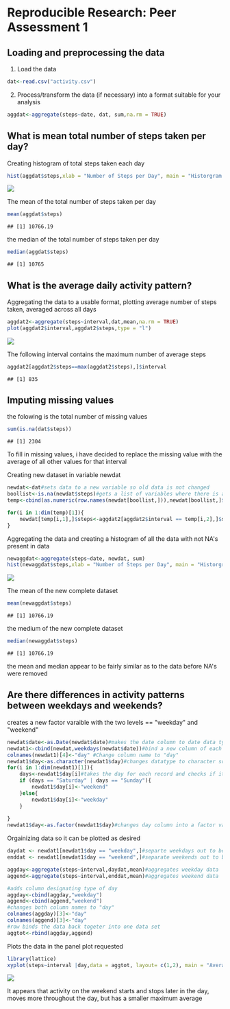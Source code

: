 # Reproducible Research: Peer Assessment 1

## Loading and preprocessing the data




1. Load the data

```r
dat<-read.csv("activity.csv")
```

2. Process/transform the data (if necessary) into a format suitable for your analysis


```r
aggdat<-aggregate(steps~date, dat, sum,na.rm = TRUE)
```

## What is mean total number of steps taken per day?

Creating histogram of total steps taken each day

```r
hist(aggdat$steps,xlab = "Number of Steps per Day", main = "Historgram of the Number of Steps Taken per Day")
```

![](PA1_template_files/figure-html/unnamed-chunk-3-1.png) 

The mean of the total number of steps taken per day

```r
mean(aggdat$steps)
```

```
## [1] 10766.19
```

the median of the total number of steps taken per day

```r
median(aggdat$steps)
```

```
## [1] 10765
```

## What is the average daily activity pattern?


Aggregating the data to a usable format, plotting average number of steps taken, averaged across all days

```r
aggdat2<-aggregate(steps~interval,dat,mean,na.rm = TRUE)
plot(aggdat2$interval,aggdat2$steps,type = "l")
```

![](PA1_template_files/figure-html/unnamed-chunk-6-1.png) 

The following interval contains the maximum number of average steps

```r
aggdat2[aggdat2$steps==max(aggdat2$steps),]$interval
```

```
## [1] 835
```

## Imputing missing values

the folowing is the total number of missing values

```r
sum(is.na(dat$steps))
```

```
## [1] 2304
```

To fill in missing values, i have decided to replace the missing value with the average of all other values for that interval

Creating new dataset in variable newdat

```r
newdat<-dat#sets data to a new variable so old data is not changed
boollist<-is.na(newdat$steps)#gets a list of variables where there is a NA
temp<-cbind(as.numeric(row.names(newdat[boollist,])),newdat[boollist,]$interval)#creates a matrix of the index location and the interval value for each missing step vaule

for(i in 1:dim(temp)[1]){
    newdat[temp[i,1],]$steps<-aggdat2[aggdat2$interval == temp[i,2],]$steps#replaces data with average of that interval
}
```

Aggregating the data and creating a histogram of all the data with not NA's present in data

```r
newaggdat<-aggregate(steps~date, newdat, sum)
hist(newaggdat$steps,xlab = "Number of Steps per Day", main = "Historgram of the Number of Steps Taken per Day with NA's replaced")
```

![](PA1_template_files/figure-html/unnamed-chunk-10-1.png) 

The mean of the new complete dataset

```r
mean(newaggdat$steps)
```

```
## [1] 10766.19
```

the medium of the new complete dataset

```r
median(newaggdat$steps)
```

```
## [1] 10766.19
```
the mean and median appear to be fairly similar as to the data before NA's were removed

## Are there differences in activity patterns between weekdays and weekends?


creates a new factor varaible with the two levels == "weekday" and "weekend"

```r
newdat$date<-as.Date(newdat$date)#makes the date column to date data type
newdat1<-cbind(newdat,weekdays(newdat$date))#bind a new column of each day of the week to the data i.e "MOnday","Tuesday"....
colnames(newdat1)[4]<-"day" #Change column name to "day"
newdat1$day<-as.character(newdat1$day)#changes datatype to character so it can be manipulated 
for(i in 1:dim(newdat1)[1]){
    days<-newdat1$day[i]#takes the day for each record and checks if it is a weekday or weekend
    if (days == "Saturday" | days == "Sunday"){
        newdat1$day[i]<-"weekend"
    }else{
        newdat1$day[i]<-"weekday"
    }
   
}
newdat1$day<-as.factor(newdat1$day)#changes day column into a factor variable
```

Orgainizing data so it can be plotted as desired

```r
daydat <- newdat1[newdat1$day == "weekday",]#separte weekdays out to be manipulated
enddat <- newdat1[newdat1$day == "weekend",]#separate weekends out to be manipulated

aggday<-aggregate(steps~interval,daydat,mean)#aggregates weekday data
aggend<-aggregate(steps~interval,enddat,mean)#aggregates weekend data

#adds column designating type of day
aggday<-cbind(aggday,"weekday")
aggend<-cbind(aggend,"weekend")
#changes both column names to "day"
colnames(aggday)[3]<-"day"
colnames(aggend)[3]<-"day"
#row binds the data back togeter into one data set
aggtot<-rbind(aggday,aggend)
```

Plots the data in the panel plot requested

```r
library(lattice)
xyplot(steps~interval |day,data = aggtot, layout= c(1,2), main = "Average Steps for Intervals on Weekends and Weekdays")
```

![](PA1_template_files/figure-html/unnamed-chunk-15-1.png) 


It appears that activity on the weekend starts and stops later in the day, moves more throughout the day, but has a smaller maximum average
